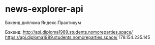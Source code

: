 # news-explorer-api
Бэкенд диплома Яндекс.Практикум

Бэкенд:
http://api.diploma1989.students.nomoreparties.space/
https://api.diploma1989.students.nomoreparties.space/
178.154.235.145
